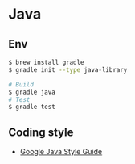 # Java

## Env

```sh
$ brew install gradle
$ gradle init --type java-library
```

```sh
# Build
$ gradle java
# Test
$ gradle test
```

## Coding style
- [Google Java Style Guide](https://google.github.io/styleguide/javaguide.html)
